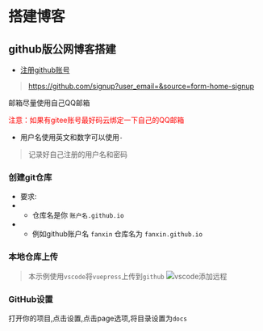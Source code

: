 # 搭建博客

## github版公网博客搭建

* [注册github账号](https://github.com/signup?user_email=&source=form-home-signup)


> https://github.com/signup?user_email=&source=form-home-signup

邮箱尽量使用自己QQ邮箱

<font color="red">注意：如果有gitee账号最好码云绑定一下自己的QQ邮箱</font>

* 用户名使用英文和数字可以使用`-`
> 记录好自己注册的用户名和密码

### 创建git仓库

* 要求:
* * 仓库名是你 `账户名.github.io`
* * 例如github账户名 `fanxin` 仓库名为 `fanxin.github.io`
<!-- * * 创建仓库时勾选 `README`文件(使用中文翻译时 勾选 `自述文件` ) -->

### 本地仓库上传

> 本示例使用`vscode`将`vuepress`上传到`github`
![vscode添加远程](http://media.codecore.cn/markdown/20241116165731-2024-11-16-16-57-32.png)

### GitHub设置

打开你的项目,点击设置,点击page选项,将目录设置为`docs`


<!-- ### 下载前置工作

> 当你通过HTTPS访问Git远程仓库，如果服务器的SSL证书未经过第三方机构签署，那么Git就会报错

一般下载可以先执行以下命令解决报错问题

``` bash
git config --global http.sslVerify "false"
```
### 使用`git GUI` 或者 `git BASH`下载项目

#### GUI下载安装

* 使用克隆已有项目
* 填写`github`远程仓库网址
* 选择克隆到本地的文件夹位置
* 在本地文件夹下添加克隆的文件名字

例如下载到桌面


> C:/Users/YSY/Desktop`/Blog`
> `Blog`是桌面不存在的文件夹 用来存放git仓库

#### 命令下载安装

* 打开`git Bash` 或者 `cmd`

``` bash
git clone #你github的https地址
```

* 项目克隆成功后使用`vscode`打开该文件夹
* 点击`vscode`左侧边栏`git图标`
* 填写提交备注并点击`提交`
* 点击`同步` -->



